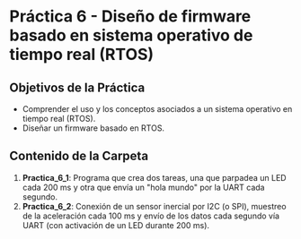 # Práctica 6 - Diseño de firmware basado en sistema operativo de tiempo real (RTOS) 

## Objetivos de la Práctica

- Comprender el uso y los conceptos asociados a un sistema operativo en tiempo real (RTOS).
- Diseñar un firmware basado en RTOS.

## Contenido de la Carpeta

1. **Practica_6_1**: Programa que crea dos tareas, una que parpadea un LED cada 200 ms y otra que envía un "hola mundo" por la UART cada segundo.
2. **Practica_6_2**: Conexión de un sensor inercial por I2C (o SPI), muestreo de la aceleración cada 100 ms y envío de los datos cada segundo vía UART (con activación de un LED durante 200 ms).
